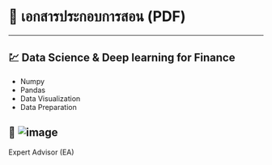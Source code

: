 # 📖 เอกสารประกอบการสอน (PDF)
----------------------------------
## 💹 Data Science & Deep learning for Finance
- Numpy<br>
- Pandas <br>
- Data Visualization <br>
- Data Preparation <br>
## 🎯 ![image](https://user-images.githubusercontent.com/25384204/166638026-ed32a824-7410-4c9c-9f43-7d8240c29289.png)
Expert Advisor (EA)

